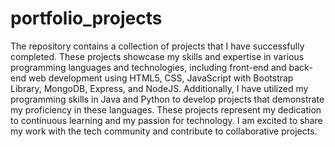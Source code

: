 # portfolio_projects
The repository contains a collection of projects that I have successfully completed. These projects showcase my skills and expertise in various programming languages and technologies, including front-end and back-end web development using HTML5, CSS, JavaScript with Bootstrap Library, MongoDB, Express, and NodeJS. Additionally, I have utilized my programming skills in Java and Python to develop projects that demonstrate my proficiency in these languages. These projects represent my dedication to continuous learning and my passion for technology. I am excited to share my work with the tech community and contribute to collaborative projects.
